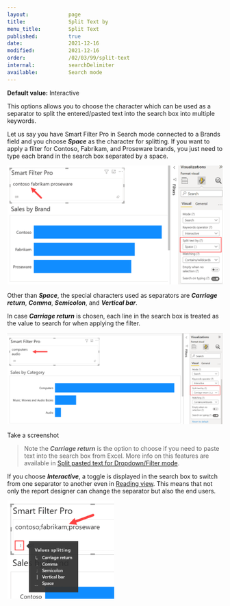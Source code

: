 ```yaml
---
layout:             page
title:              Split Text by
menu_title:         Split Text
published:          true
date:               2021-12-16
modified:           2021-12-16
order:              /02/03/99/split-text
internal:           searchDelimiter
available:          Search mode
---
```

**Default value:** Interactive

This options allows you to choose the character which can be used as a separator to split the entered/pasted text into the search box into multiple keywords. 

Let us say you have Smart Filter Pro in Search mode connected to a Brands field and you choose ***Space*** as the character for splitting. If you want to apply a filter for Contoso, Fabrikam, and Proseware brands, you just need to type each brand in the search box separated by a space. 

<img src="images/split-text-1.png" width="750">


Other than ***Space***, the special characters used as separators are ***Carriage return***, ***Comma***, ***Semicolon***, and ***Vertical bar***.

In case ***Carriage return*** is chosen, each line in the search box is treated as the value to search for when applying the filter.

<img src="images/split-text-CrgReturn.png" width="800">

<todo assign="twinkle">Take a screenshot</todo>

> Note the ***Carriage return*** is the option to choose if you need to paste text into the search box from Excel. More info on this features are available in [Split pasted text for Dropdown/Filter mode](split-pasted-text#pasting-from-excel).

If you choose ***Interactive***, a toggle is displayed in the search box to switch from one separator to another even in [Reading view](../../general/interactive-modes). This means that not only the report designer can change the separator but also the end users.

<img src="images/split-text-2.png" width="250">
